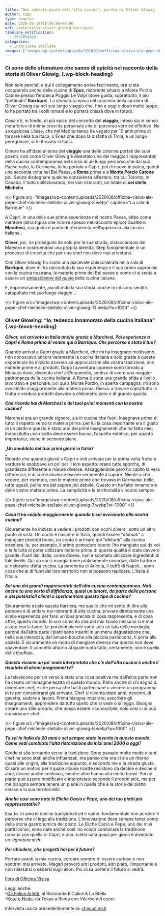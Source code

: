 ```yaml
---
title: “Non abbiate paura dell’alta cucina”, parola di Oliver Glowig
author: ciao
type: regular
date: 2020-08-10T10:00:00+00:00
url: /intervista-oliver-glowig-barrique/
timeline_notification:
  - 1597054340
categories:
  - Interviste stellate
images: ["images/wp-content/uploads/2020/08/officina-visiva-ale-pepe-chef-michelin-stellato-oliver-glowig-1.webp"]
---
```

### Ci sono delle sfumature che sanno di epicità nel racconto della storia di Oliver Glowig.  {.wp-block-heading}

Non solo perché, e qui il collegamento arriva facilmente, ora si sta occupando anche delle cucine di **Epos**, ristorante situato a Monte Porzio Catone presso l’enoteca Poggio Le Volpi (dove guida, soprattutto, il più “pettinato” **Barrique**). La sfumatura epica nel racconto della carriera di Oliver Glowig sta nel suo lungo viaggio che, fino a oggi e dopo molte tappe, lo ha portato tra i colli romani e lo porterà chissà dove in futuro. 

Cosa c’è, in fondo, di più epico del concetto del **viaggio**, inteso sia in senso metaforico di intima crescita personale che di percorso vero ed effettivo. Ne sa qualcosa Ulisse, che nel Mediterraneo ha vagato per 10 anni prima di tornare nella tua Itaca, o Enea che dopo la disfatta di Troia, e un lungo peregrinare, si è ritrovato in Italia. 

Omero ha affidato al tema del **viaggio** una delle colonne portati dei suoi poemi, così come Oliver Glowig è diventato uno dei maggiori rappresentati della cucina contemporanea nel corso di un lungo percorso che dal suo Paese natio, la Germania, lo ha portato a Capri, poi di nuovo in patria, quindi una seconda volta nel Bel Paese, a **Roma** prima e a **Monte Porzio Catone** poi. Senza disdegnare qualche consulenza all’estero, tra cui Toronto, in Canada. Il tutto collezionando, nei vari ristoranti, un totale di **sei stelle Michelin**.


{{< figure src="images/wp-content/uploads/2020/08/officina-visiva-ale-pepe-chef-michelin-stellato-oliver-glowig-3.webp" caption="La sala di Barrique" >}}


A Capri, in una delle sue prime esperienze nel nostro Paese, ebbe come mentore (altra figura che ricorre spesso nel racconto epico) Gualtiero **Marchesi**, sua guida e punto di riferimento nell&#8217;approccio alla cucina italiana.. 

**Oliver**, poi, ha proseguito da solo per la sua strada, distaccandosi dal Maestro e costruendosi una propria identità. Step fondamentale in un processo di crescita che per uno chef non deve mai arrestarsi. 

Con Oliver Glowig ho avuto una piacevole chiacchierata nella sala di **Barrique**, dove mi ha raccontato la sua esperienza e il suo primo approccio con la cucina nostrana, le materie prime del Bel paese e come ci si senta a essere un <a rel="noreferrer noopener" href="https://www.ambasciatoridelgusto.it/" target="_blank">ambasciatore del gusto </a>della cucina italiana. 

E, improvvisamente, ascoltando la sua storia, anche io mi sono sentito catapultato nel suo lungo viaggio…


{{< figure src="images/wp-content/uploads/2020/08/officina-visiva-ale-pepe-chef-michelin-stellato-oliver-glowig-13.webp?w=1024" >}}


### Oliver Glowing: &#8220;Io, tedesco innamorato della cucina italiana&#8221; {.wp-block-heading}

**_Oliver,_** _**sei arrivato in Italia anche grazie a Marchesi. Poi esperienze a Capri e Roma prima di venire qui a Barrique. Che percorso è stato il tuo?**_

Quando arrivai a Capri grazie a Marchesi, che mi ha insegnato moltissimo, non conoscevo ancora veramente la cucina italiana e solo grazie a questa esperienza ho iniziato davvero ad approcciarmi alla vostra tradizione, alle materie prime e ai prodotti. Dopo l&#8217;avventura caprese sono tornato a Monaco dove, divenuto chef all&#8217;Acquerello, sentivo di avere una maggior padronanza della cucina italiana. A Roma è stata una grande sfida a livello lavorativo e personale, poi qui a Monte Porzio, in aperta campagna, mi sono avvicinato maggiormente alla materia prima. Riesco a trovare soprattutto in frutta e verdura prodotti davvero a chilometro zero e di grande qualità.

_**Che ricordo hai di Marchesi e dei tuoi primi momenti con la nostra cucina?**_

Marchesi era un grande signore, sia in cucina che fuori. Insegnava prima di tutto il rispetto verso la materia prima: per lui la cosa importante era il gusto di un piatto e questo è stato uno dei primi insegnamenti che ho fatto miei. Innanzitutto una ricetta deve essere buona, l&#8217;aspetto estetico, per quanto importante, viene in secondo piano. 

**_Un aneddoto dei tuoi primi giorni in Italia?  
_**  
Ricordo che quando giunsi a Capri e vidi arrivare per la prima volta frutta e verdura le snobbavo un po&#8217; per il loro aspetto: erano tutte sporche, di grandezza differente e misure diverse. Assaggiandole però ho capito la vera differenza, e di come dovesse essere veramente il sapore. Niente a che vedere, per esempio, con le materie prime che trovavo in Germania: belle, tutte uguali, pulite ma dal sapore più debole. Questo mi ha fatto innamorare delle vostre materie prime. La semplicità e la territorialità vincono sempre.


{{< figure src="images/wp-content/uploads/2020/08/officina-visiva-ale-pepe-chef-michelin-stellato-oliver-glowig-7.webp?w=1000" >}}


**_Cosa ti ha colpito maggiormente quando ti sei avvicinato alla nostra cucina?_**

Sicuramente ho iniziato a vedere i prodotti con occhi diversi, sotto un altro punto di vista. Un conto è nascere in Italia, quindi essere &#8220;_abituati_&#8221; a mangiare prodotti buoni, un conto è arrivare qui &#8220;_abituati_&#8221; alla cucina straniera. Io, per esempio, il primo pomodoro buono l&#8217;ho mangiato qui da voi e la felicità di poter utilizzare materie prime di questa qualità è stata davvero grande. Fuori dall&#8217;Italia, come dicevo, non è scontato utilizzare ingredienti di tale livello. Qui da voi si mangia bene praticamente ovunque, dalle trattorie al ristorante d&#8217;alta cucina. La porchetta di Ariccia, il caffè di Napoli&#8230; sono cose che al di fuori del loro territorio non si possono replicare. L&#8217;Italia è l&#8217;Italia.

**_Sei uno dei grandi rappresentati dell&#8217;alta cucina contemporanea. Noti anche tu una sorta di diffidenza, quasi un timore, da parte delle persone e dei potenziali clienti a sperimentare questo tipo di cucina?_**

Sicuramente esiste questa barriera, ma quello che mi sento di dire alle persone è di andare nei ristoranti di alta cucina, provare direttamente una simile esperienza per farsi un&#8217;idea precisa di cosa rappresenta, e di cosa offre, questo mondo. Io son convinto che dal mio tavolo nessuno si è mai alzato con la fame. Le porzioni piccole sono solo un lato della medaglia, perché dall&#8217;altra parte i piatti sono inseriti in un menu degustazione che, nella sua interezza, dall&#8217;amuse-bouche alla piccola pasticceria, ti porta alla sazietà. È sicuramente un modo di mangiare diverso ma questo non deve spaventare. Il concetto attorno al quale ruota tutto, certamente, non è quello dell&#8217;abbuffata.

**_Questa visione un po&#8217; male interpretata che c&#8217;è dell&#8217;alta cucina è anche il risultato di alcuni programmi tv?_**

La televisione per un verso è stata una cosa positiva ma dall&#8217;altra parte non ha creato un&#8217;immagine esatta di questo mondo. Parlo anche di chi sogna di diventare chef, e che pensa che basti partecipare o vincere un programma in tv per considerarsi già arrivato. Chef si diventa dopo anni, decenni, di gavetta, sudore e lavoro. Prima bisogna imparare, assorbire gli insegnamenti, apprendere da tutto quello che si vede o si legge. Bisogna creare uno stile proprio, che possa essere riconoscibile; solo così ci si può considerare chef.


{{< figure src="images/wp-content/uploads/2020/08/officina-visiva-ale-pepe-chef-michelin-stellato-oliver-glowig-8.webp?w=1000" >}}


_**Tu sei in Italia da 20 anni e sei sempre stato inserito in questo mondo. Come vedi cambiata l&#8217;alta ristorazione da inizi anni 2000 a oggi?**_

Credo si stia tornando verso la tradizione. Sono passate molte mode e tanti chef ne sono stati anche influenzati, ma penso che ora ci sia un ritorno quasi alle origini, alla tradizione appunto, e secondo me è la strada giusta. Ci sarà un motivo per il quale alcune ricette resistono da decine e decine di anni, alcune anche centinaia, mentre altre hanno vita molto breve. Poi un piatto può essere modificato e interpretato secondo il proprio stile, ma per me bisogna sempre tenere un piede in quella che è la storia del piatto stesso e la sua territorialità.

_**Anche così sono nate le Eliche Cacio e Pepe, uno dei tuo piatti più rappresentativi?**_

Esatto.&nbsp;Io amo le cucine tradizionali ed è quindi fondamentale non perdere il percorso che ci lega alla tradizione. L&#8217;innovazione deve sempre tener conto della storia gastronomica del posto. Le Eliche Cacio e Pepe, uno dei miei piatti iconici, sono nate anche così: ho voluto combinare la tradizione romana con quella di Capri, e una ricetta nata quasi per gioco è diventato un _signature dish_.

_**Per chiudere, che progetti hai per il futuro?**_

Portare avanti la mia cucina, cercare sempre di essere curioso e non sentirmi mai arrivato. Magari proverò altri prodotti, altri piatti, l&#8217;importante è non rilassarsi o sedersi sugli allori. Poi cosa porterà il futuro si vedrà.

<a rel="noreferrer noopener" href="https://www.officinavisiva.it/" target="_blank">Foto di Officina Visiva</a>

Leggi anche:  
&#8211;<a rel="noreferrer noopener" href="https://aleepepe.com/2020/06/18/ristorante-felice-arletti/" target="_blank">Da Felice Arletti</a>, al Ristorante Il Calice & La Stella  
&#8211;<a rel="noreferrer noopener" href="https://aleepepe.com/2020/07/20/kotaro-noda-intervista/" target="_blank">Kotaro Noda</a>, da Tokyo a Roma con Viterbo nel cuore 

Intervista uscita precedentemente su <a href="https://www.checucino.it/barrique-oliver-glowig/" target="_blank" rel="noreferrer noopener">checucino.it</a>